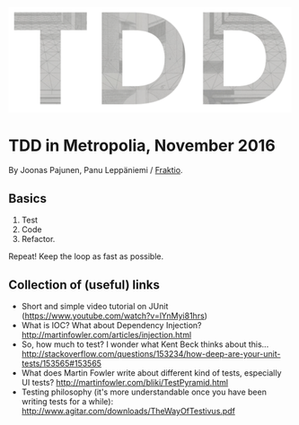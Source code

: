 ![TDD](tdd.png?raw=true "TDD")

# TDD in Metropolia, November 2016

By Joonas Pajunen, Panu Leppäniemi / [Fraktio](https://fraktio.fi).

## Basics

1. Test
2. Code
3. Refactor.

Repeat! Keep the loop as fast as possible.

## Collection of (useful) links

- Short and simple video tutorial on JUnit (https://www.youtube.com/watch?v=lYnMyi81hrs)
- What is IOC? What about Dependency Injection? http://martinfowler.com/articles/injection.html
- So, how much to test? I wonder what Kent Beck thinks about this... http://stackoverflow.com/questions/153234/how-deep-are-your-unit-tests/153565#153565
- What does Martin Fowler write about different kind of tests, especially UI tests? http://martinfowler.com/bliki/TestPyramid.html
- Testing philosophy (it's more understandable once you have been writing tests for a while): http://www.agitar.com/downloads/TheWayOfTestivus.pdf
